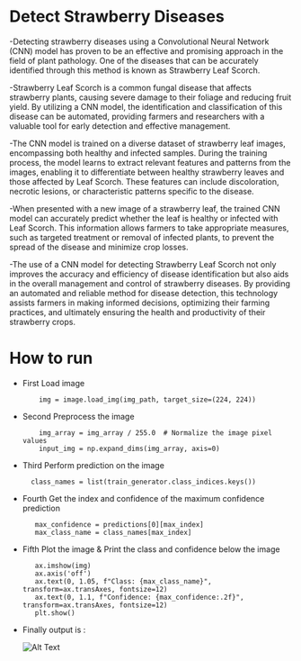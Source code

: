 # Detect Strawberry Diseases
-Detecting strawberry diseases using a Convolutional Neural Network (CNN) model has proven to be an effective and promising approach in the field of plant 
 pathology. One of the diseases that can be accurately identified through this method is known as Strawberry Leaf Scorch. 

-Strawberry Leaf Scorch is a common fungal disease that affects strawberry plants, causing severe damage to their foliage and reducing fruit yield. By 
 utilizing a CNN model, the identification and classification of this disease can be automated, providing farmers and researchers with a valuable tool for 
 early detection and effective management.

-The CNN model is trained on a diverse dataset of strawberry leaf images, encompassing both healthy and infected samples. During the training process, the 
 model learns to extract relevant features and patterns from the images, enabling it to differentiate between healthy strawberry leaves and those affected by 
 Leaf Scorch. These features can include discoloration, necrotic lesions, or characteristic patterns specific to the disease.
 
-When presented with a new image of a strawberry leaf, the trained CNN model can accurately predict whether the leaf is healthy or infected with Leaf Scorch. 
 This information allows farmers to take appropriate measures, such as targeted treatment or removal of infected plants, to prevent the spread of the disease 
 and minimize crop losses.

-The use of a CNN model for detecting Strawberry Leaf Scorch not only improves the accuracy and efficiency of disease identification but also aids in the 
 overall management and control of strawberry diseases. By providing an automated and reliable method for disease detection, this technology assists farmers 
 in making informed decisions, optimizing their farming practices, and ultimately ensuring the health and productivity of their strawberry crops.
 
# How to run 
 - First Load image
   ``` img_path = "PathImage"
       img = image.load_img(img_path, target_size=(224, 224))
    ```
 - Second Preprocess the image
   ``` img_array = image.img_to_array(img)
       img_array = img_array / 255.0  # Normalize the image pixel values
       input_img = np.expand_dims(img_array, axis=0)
   ```
 - Third Perform prediction on the image
   ```predictions = model.predict(input_img)
     class_names = list(train_generator.class_indices.keys())
   ```
 - Fourth  Get the index and confidence of the maximum confidence prediction
   ```max_index = np.argmax(predictions[0])
      max_confidence = predictions[0][max_index]
      max_class_name = class_names[max_index]
   ```
 - Fifth Plot the image & Print the class and confidence below the image
   ```fig, ax = plt.subplots()
      ax.imshow(img)
      ax.axis('off')
      ax.text(0, 1.05, f"Class: {max_class_name}", transform=ax.transAxes, fontsize=12)
      ax.text(0, 1.1, f"Confidence: {max_confidence:.2f}", transform=ax.transAxes, fontsize=12)
      plt.show()
    ```

   
 - Finally output is :


   ![Alt Text](Images/output.png)
